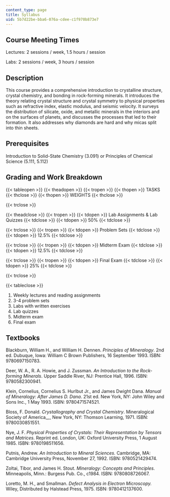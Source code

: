 ```yaml
---
content_type: page
title: Syllabus
uid: 5b7d22be-bba6-076a-cdee-c1f970b873e7
---
```


Course Meeting Times
--------------------

Lectures: 2 sessions / week, 1.5 hours / session

Labs: 2 sessions / week, 3 hours / session

Description
-----------

This course provides a comprehensive introduction to crystalline structure, crystal chemistry, and bonding in rock-forming minerals. It introduces the theory relating crystal structure and crystal symmetry to physical properties such as refractive index, elastic modulus, and seismic velocity. It surveys the distribution of silicate, oxide, and metallic minerals in the interiors and on the surfaces of planets, and discusses the processes that led to their formation. It also addresses why diamonds are hard and why micas split into thin sheets.

Prerequisites
-------------

Introduction to Solid-State Chemistry (3.091) or Principles of Chemical Science (5.111, 5.112)

Grading and Work Breakdown
--------------------------

{{< tableopen >}}
{{< theadopen >}}
{{< tropen >}}
{{< thopen >}}
TASKS
{{< thclose >}}
{{< thopen >}}
WEIGHTS
{{< thclose >}}

{{< trclose >}}

{{< theadclose >}}
{{< tropen >}}
{{< tdopen >}}
Lab Assignments & Lab Quizzes
{{< tdclose >}}
{{< tdopen >}}
50%
{{< tdclose >}}

{{< trclose >}}
{{< tropen >}}
{{< tdopen >}}
Problem Sets
{{< tdclose >}}
{{< tdopen >}}
12.5%
{{< tdclose >}}

{{< trclose >}}
{{< tropen >}}
{{< tdopen >}}
Midterm Exam
{{< tdclose >}}
{{< tdopen >}}
12.5%
{{< tdclose >}}

{{< trclose >}}
{{< tropen >}}
{{< tdopen >}}
Final Exam
{{< tdclose >}}
{{< tdopen >}}
25%
{{< tdclose >}}

{{< trclose >}}

{{< tableclose >}}

1.  Weekly lectures and reading assignments
2.  3-4 problem sets
3.  Labs with written exercises
4.  Lab quizzes
5.  Midterm exam
6.  Final exam

Textbooks
---------

Blackburn, William H., and William H. Dennen. _Principles of Mineralogy_. 2nd ed. Dubuque, Iowa: William C Brown Publishers, 16 September 1993. ISBN: 9780697150783.

Deer, W. A., R. A. Howie, and J. Zussman. _An Introduction to the Rock-forming Minerals_. Upper Saddle River, NJ: Prentice Hall, 1996. ISBN: 9780582300941.

Klein, Cornelius, Cornelius S. Hurlbut Jr., and James Dwight Dana. _Manual of Mineralogy: After James D. Dana_. 21st ed. New York, NY: John Wiley and Sons Inc., 1 May 1993. ISBN: 9780471574521.

Bloss, F. Donald. _Crystallography and Crystal Chemistry_. Mineralogical Society of America_,_ New York, NY: Thomson Learning, 1971. ISBN: 9780030851551.

Nye, J. F. _Physical Properties of Crystals: Their Representation by Tensors and Matrices._ Reprint ed. London, UK: Oxford University Press, 1 August 1985. ISBN: 9780198511656.

Putnis, Andrew. _An Introduction to Mineral Sciences._ Cambridge, MA: Cambridge University Press, November 27, 1992. ISBN: 9780521429474.

Zoltai, Tibor, and James H. Stout. _Mineralogy: Concepts and Principles._ Minneapolis, Minn.: Burgess Pub. Co., c1984. ISBN: 9780808726067.

Loretto, M. H., and Smallman. _Defect Analysis in Electron Microscopy._ Wiley, Distributed by Halstead Press, 1975. ISBN: 9780412137600.